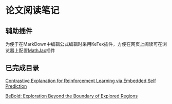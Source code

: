 # 论文阅读笔记

## 辅助插件
为便于在MarkDown中编辑公式编辑时采用KeTex插件，方便在网页上阅读可在浏览器上配置[MathJax](https://github.com/orsharir/github-mathjax)插件

## 已完成目录
[Contrastive Explanation for Reinforcement Learning via Embedded Self Prediction](reinforcement_learning/ESP_Notes.md)

[BeBold: Exploration Beyond the Boundary of Explored Regions](reinforcement_learning/BeBold_Notes.md)